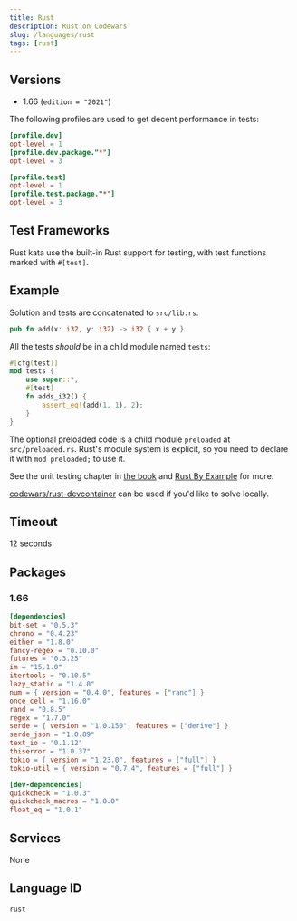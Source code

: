 ```yaml
---
title: Rust
description: Rust on Codewars
slug: /languages/rust
tags: [rust]
---
```



## Versions

- 1.66 (`edition = "2021"`)

The following profiles are used to get decent performance in tests:

```toml
[profile.dev]
opt-level = 1
[profile.dev.package."*"]
opt-level = 3

[profile.test]
opt-level = 1
[profile.test.package."*"]
opt-level = 3
```

## Test Frameworks

Rust kata use the built-in Rust support for testing, with test functions marked with `#[test]`.

## Example

Solution and tests are concatenated to `src/lib.rs`.

```rust
pub fn add(x: i32, y: i32) -> i32 { x + y }
```

All the tests _should_ be in a child module named `tests`:
```rust
#[cfg(test)]
mod tests {
    use super::*;
    #[test]
    fn adds_i32() {
        assert_eq!(add(1, 1), 2);
    }
}
```

The optional preloaded code is a child module `preloaded` at `src/preloaded.rs`.
Rust's module system is explicit, so you need to declare it with `mod preloaded;` to use it.

See the unit testing chapter in [the book](https://doc.rust-lang.org/book/ch11-01-writing-tests.html) and
[Rust By Example](https://doc.rust-lang.org/rust-by-example/testing/unit_testing.html) for more.

[codewars/rust-devcontainer](https://github.com/codewars/rust-devcontainer) can be used if you'd like to solve locally.

## Timeout
12 seconds

## Packages

### 1.66

```toml
[dependencies]
bit-set = "0.5.3"
chrono = "0.4.23"
either = "1.8.0"
fancy-regex = "0.10.0"
futures = "0.3.25"
im = "15.1.0"
itertools = "0.10.5"
lazy_static = "1.4.0"
num = { version = "0.4.0", features = ["rand"] }
once_cell = "1.16.0"
rand = "0.8.5"
regex = "1.7.0"
serde = { version = "1.0.150", features = ["derive"] }
serde_json = "1.0.89"
text_io = "0.1.12"
thiserror = "1.0.37"
tokio = { version = "1.23.0", features = ["full"] }
tokio-util = { version = "0.7.4", features = ["full"] }

[dev-dependencies]
quickcheck = "1.0.3"
quickcheck_macros = "1.0.0"
float_eq = "1.0.1"
```

## Services

None

## Language ID

`rust`
